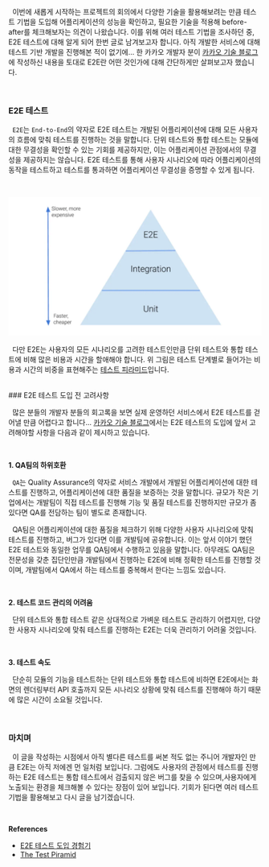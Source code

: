 
&nbsp;&nbsp;이번에 새롭게 시작하는 프로젝트의 회의에서 다양한 기술을 활용해보려는 만큼 테스트 기법을 도입해 어플리케이션의 성능을 확인하고, 필요한 기술을 적용해 before-after를 체크해보자는 의견이 나왔습니다. 이를 위해 여러 테스트 기법을 조사하던 중, E2E 테스트에 대해 알게 되어 한번 글로 남겨보고자 합니다. 아직 개발한 서비스에 대해 테스트 기반 개발을 진행해본 적이 없기에... 한 카카오 개발자 분이 [카카오 기술 블로그](https://fe-developers.kakaoent.com/2023/230209-e2e/)에 작성하신 내용을 토대로 E2E란 어떤 것인가에 대해 간단하게만 살펴보고자 했습니다.

<br>

### E2E 테스트

&nbsp;&nbsp;`E2E`는 `End-to-End`의 약자로 E2E 테스트는 개발된 어플리케이션에 대해 모든 사용자의 흐름에 맞춰 테스트를 진행하는 것을 말합니다. 단위 테스트와 통합 테스트는 모듈에 대한 무결성을 확인할 수 있는 기회를 제공하지만, 이는 어플리케이션 관점에서의 무결성을 제공하지는 않습니다. E2E 테스트를 통해 사용자 시나리오에 따라 어플리케이션의 동작을 테스트하고 테스트를 통과하면 어플리케이션 무결성을 증명할 수 있게 됩니다.

<br>

![테스트 피라미드 | 600](../images/test_piramid.webp)

&nbsp;&nbsp;다만 E2E는 사용자의 모든 시나리오를 고려한 테스트인만큼 단위 테스트와 통합 테스트에 비해 많은 비용과 시간을 할애해야 합니다. 위 그림은 테스트 단계별로 들어가는 비용과 시간의 비중을 표현해주는 [테스트 피라미드](https://betterprogramming.pub/the-test-pyramid-80d77535573)입니다.

<br>
### E2E 테스트 도입 전 고려사항

&nbsp;&nbsp;많은 분들의 개발자 분들의 회고록을 보면 실제 운영하던 서비스에서 E2E 테스트를 걷어낼 만큼 어렵다고 합니다... [카카오 기술 블로그](https://fe-developers.kakaoent.com/2023/230209-e2e/)에서는  E2E 테스트의 도입에 앞서 고려해야할 사항을 다음과 같이 제시하고 있습니다.

<br>

**1. QA팀의 하위호환**


&nbsp;&nbsp;`QA`는 Quality Assurance의 약자로 서비스 개발에서 개발된 어플리케이션에 대한 테스트를 진행하고, 어플리케이션에 대한 품질을 보증하는 것을 말합니다. 규모가 작은 기업에서는 개발팀이 직접 테스트를 진행해 기능 및 품질 테스트를 진행하지만 규모가 좀 있다면 QA를 전담하는 팀이 별도로 존재합니다.

&nbsp;&nbsp;QA팀은 어플리케이션에 대한 품질을 체크하기 위해 다양한 사용자 시나리오에 맞춰 테스트를 진행하고, 버그가 있다면 이를 개발팀에 공유합니다. 이는 앞서 이야기 했던 E2E 테스트와 동일한 업무를  QA팀에서 수행하고 있음을 말합니다. 아무래도 QA팀은 전문성을 갖춘 집단인만큼 개발팀에서 진행하는 E2E에 비해 정확한 테스트를 진행할 것이며, 개발팀에서 QA에서 하는 테스트를 중복해서 한다는 느낌도 있습니다.

<br>

**2. 테스트 코드 관리의 어려움**

&nbsp;&nbsp;단위 테스트와 통합 테스트 같은 상대적으로 가벼운 테스트도 관리하기 어렵지만, 다양한 사용자 시나리오에 맞춰 테스트를 진행하는 E2E는 더욱 관리하기 어려울 것입니다.

<br>

**3. 테스트 속도**

&nbsp;&nbsp;단순히 모듈의 기능을 테스트하는 단위 테스트와 통합 테스트에 비하면 E2E에서는 화면의 렌더링부터 API 호출까지 모든 시나리오 상황에 맞춰 테스트를 진행해야 하기 때문에 많은 시간이 소요될 것입니다.

<br>

### 마치며

&nbsp;&nbsp;이 글을 작성하는 시점에서 아직 별다른 테스트를 써본 적도 없는 주니어 개발자인 만큼 E2E는 아직 저에겐 먼 일처럼 보입니다. 그럼에도 사용자의 관점에서 테스트를 진행하는 E2E 테스트는 통합 테스트에서 검출되지 않은 버그를 찾을 수 있으며,사용자에게 노출되는 환경을 체크해볼 수 있다는 장점이 있어 보입니다. 기회가 된다면 여러 테스트 기법을 활용해보고 다시 글을 남기겠습니다.
 
<br>

**References**
- [E2E 테스트 도입 경험기](https://fe-developers.kakaoent.com/2023/230209-e2e/)
- [The Test Piramid](https://betterprogramming.pub/the-test-pyramid-80d77535573)